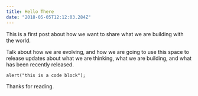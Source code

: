 ```yaml
---
title: Hello There
date: "2018-05-05T12:12:03.284Z"
---
```


This is a first post about how we want to share what we are building with the world.

Talk about how we are evolving, and how we are going to use this space to release updates about what we are thinking, what we are building, and what has been recently released.

```
alert("this is a code block");
```

Thanks for reading.
